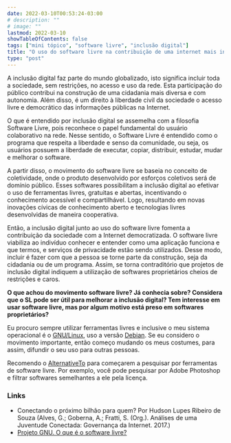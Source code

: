```yaml
---
date: 2022-03-10T00:53:24-03:00
# description: ""
# image: ""
lastmod: 2022-03-10
showTableOfContents: false
tags: ["mini tópico", "software livre", "inclusão digital"]
title: "O uso do software livre na contribuição de uma internet mais inclusiva"
type: "post"
---
```


A inclusão digital faz parte do mundo globalizado, isto significa incluir toda
a sociedade, sem restrições, no acesso e uso da rede. Esta participação do
público contribui na construção de uma cidadania mais diversa e com autonomia.
Além disso, é um direito à liberdade civil da sociedade o acesso livre e
democrático das informações públicas na Internet.

O que é entendido por inclusão digital se assemelha com a filosofia Software
Livre, pois reconhece o papel fundamental do usuário colaborativo na rede.
Nesse sentido, o Software Livre é entendido como o programa que respeita a
liberdade e senso da comunidade, ou seja, os usuários possuem a liberdade de
executar, copiar, distribuir, estudar, mudar e melhorar o software.

A partir disso, o movimento do software livre se baseia no conceito de
coletividade, onde o produto desenvolvido por esforços coletivos será de
domínio público. Esses softwares possibilitam a inclusão digital ao efetivar
o uso de ferramentas livres, gratuitas e abertas, incentivando o conhecimento
acessível e compartilhável. Logo, resultando em novas inovações cívicas de
conhecimento aberto e tecnologias livres desenvolvidas de maneira cooperativa.

Então, a inclusão digital junto ao uso do software livre fomenta a contribuição
da sociedade com a Internet democratizada. O software livre viabiliza ao
indivíduo conhecer e entender como uma aplicação funciona e que termos, e
serviços de privacidade estão sendo utilizados. Desse modo, incluir é fazer
com que a pessoa se torne parte da construção, seja da cidadania ou de um
programa. Assim, se torna contraditório que projetos de inclusão digital
indiquem a utilização de softwares proprietários cheios de restrições e caros.

**O que achou do movimento software livre? Já conhecia sobre?
Considera que o SL pode ser útil para melhorar a inclusão digital?
Tem interesse em usar software livre, mas por algum motivo está preso em 
softwares proprietários?**

Eu procuro sempre utilizar ferramentas livres e inclusive o meu sistema
operacional é o [GNU/Linux](https://www.gnu.org/), uso a versão 
[Debian](https://www.debian.org/). Se eu considero o movimento importante, 
então começo mudando os meus costumes, para assim, difundir o seu
uso para outras pessoas.

Recomendo o [AlternativeTo](https://alternativeto.net/) para começarem a 
pesquisar por ferramentas de software livre. Por exemplo, você pode 
pesquisar por Adobe Photoshop e filtrar softwares semelhantes a ele 
pela licença.

### Links

- Conectando o próximo bilhão para quem? Por Hudson Lupes Ribeiro de Souza
(Alves, G.; Goberna, A.; Fratti, S. (Org.). Análises de uma Juventude
Conectada: Governança da Internet. 2017.)
- [Projeto GNU. O que é o software livre?](https://www.gnu.org/philosophy/free-sw.pt-br.html)